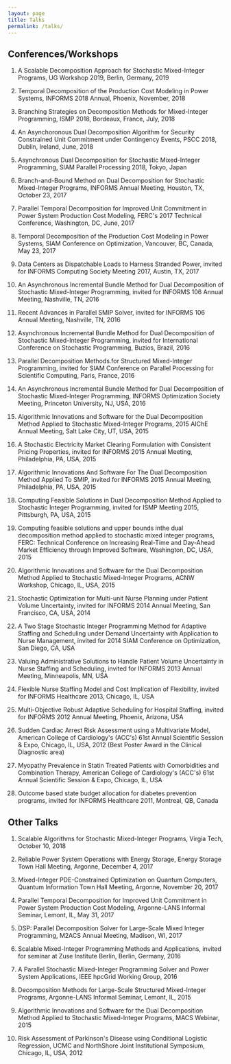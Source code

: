```yaml
---
layout: page
title: Talks
permalink: /talks/
---
```


## Conferences/Workshops

1. A Scalable Decomposition Approach for Stochastic Mixed-Integer Programs, UG Workshop 2019, Berlin, Germany, 2019

1. Temporal Decomposition of the Production Cost Modeling in Power Systems, INFORMS 2018 Annual, Phoenix, November, 2018

1. Branching Strategies on Decomposition Methods for Mixed-Integer Programming, ISMP 2018, Bordeaux, France, July, 2018

1. An Asynchoronous Dual Decomposition Algorithm for Security Constrained Unit Commitment under Contingency Events, PSCC 2018, Dublin, Ireland, June, 2018

1. Asynchronous Dual Decomposition for Stochastic Mixed-Integer Programming, SIAM Parallel Processing 2018, Tokyo, Japan

1. Branch-and-Bound Method on Dual Decomposition for Stochastic Mixed-Integer Programs, INFORMS Annual Meeting, Houston, TX, October 23, 2017

1. Parallel Temporal Decomposition for Improved Unit Commitment in Power System Production Cost Modeling, FERC's 2017 Technical Conference, Washington, DC, June, 2017

1. Temporal Decomposition of the Production Cost Modeling in Power Systems, SIAM Conference on Optimization, Vancouver, BC, Canada, May 23, 2017

1. Data Centers as Dispatchable Loads to Harness Stranded Power, invited for INFORMS Computing Society Meeting 2017, Austin, TX, 2017

1. An Asynchronous Incremental Bundle Method for Dual Decomposition of Stochastic Mixed-Integer Programming, invited for INFORMS 106 Annual Meeting, Nashville, TN, 2016

1. Recent Advances in Parallel SMIP Solver, invited for INFORMS 106 Annual Meeting, Nashville, TN, 2016

1. Asynchronous Incremental Bundle Method for Dual Decomposition of Stochastic Mixed-Integer Programming, invited for International Conference on Stochastic Programming, Buzios, Brazil, 2016

1. Parallel Decomposition Methods.for Structured Mixed-Integer Programming, invited for SIAM Conference on Parallel Processing for Scientific Computing, Paris, France, 2016

1. An Asynchronous Incremental Bundle Method for Dual Decomposition of Stochastic Mixed-Integer Programming, INFORMS Optimization Society Meeting, Princeton University, NJ, USA, 2016 

1. Algorithmic Innovations and Software for the Dual Decomposition Method Applied to Stochastic Mixed-Integer Programs, 2015 AIChE Annual Meeting, Salt Lake City, UT, USA, 2015

1. A Stochastic Electricity Market Clearing Formulation with Consistent Pricing Properties, invited for INFORMS 2015 Annual Meeting, Philadelphia, PA, USA, 2015

1. Algorithmic Innovations And Software For The Dual Decomposition Method Applied To SMIP, invited for INFORMS 2015 Annual Meeting, Philadelphia, PA, USA, 2015

1. Computing Feasible Solutions in Dual Decomposition Method Applied to Stochastic Integer Programming, invited for ISMP Meeting 2015, Pittsburgh, PA, USA, 2015

1. Computing feasible solutions and upper bounds inthe dual decomposition method applied to stochastic mixed integer programs, FERC: Technical Conference on Increasing Real-Time and Day-Ahead Market Efficiency through Improved Software, Washington, DC, USA, 2015

1. Algorithmic Innovations and Software for the Dual Decomposition Method Applied to Stochastic Mixed-Integer Programs, ACNW Workshop, Chicago, IL, USA, 2015

1. Stochastic Optimization for Multi-unit Nurse Planning under Patient Volume Uncertainty, invited for INFORMS 2014 Annual Meeting, San Francisco, CA, USA, 2014

1. A Two Stage Stochastic Integer Programming Method for Adaptive Staffing and Scheduling under Demand Uncertainty with Application to Nurse Management, invited for 2014 SIAM Conference on Optimization, San Diego, CA, USA

1. Valuing Administrative Solutions to Handle Patient Volume Uncertainty in Nurse Staffing and Scheduling, invited for INFORMS 2013 Annual Meeting, Minneapolis, MN, USA

1. Flexible Nurse Staffing Model and Cost Implication of Flexibility, invited for INFORMS Healthcare 2013, Chicago, IL, USA

1. Multi-Objective Robust Adaptive Scheduling for Hospital Staffing, invited for INFORMS 2012 Annual Meeting, Phoenix, Arizona, USA

1. Sudden Cardiac Arrest Risk Assessment using a Multivariate Model, American College of Cardiology's (ACC's) 61st Annual Scientific Session & Expo, Chicago, IL, USA, 2012 (Best Poster Award in the Clinical Diagnostic area)

1. Myopathy Prevalence in Statin Treated Patients with Comorbidities and Combination Therapy, American College of Cardiology's (ACC's) 61st Annual Scientific Session & Expo, Chicago, IL, USA

1. Outcome based state budget allocation for diabetes prevention programs, invited for INFORMS Healthcare 2011, Montreal, QB, Canada

## Other Talks

1. Scalable Algorithms for Stochastic Mixed-Integer Programs, Virgia Tech, October 10, 2018

1. Reliable Power System Operations with Energy Storage, Energy Storage Town Hall Meeting, Argonne, December 4, 2017

1. Mixed-Integer PDE-Constrained Optimization on Quantum Computers, Quantum Information Town Hall Meeting, Argonne, November 20, 2017

1. Parallel Temporal Decomposition for Improved Unit Commitment in Power System Production Cost Modeling, Argonne-LANS Informal Seminar, Lemont, IL, May 31, 2017

1. DSP: Parallel Decomposition Solver for Large-Scale Mixed Integer Programming, M2ACS Annual Meeting, Madison, WI, 2017

1. Scalable Mixed-Integer Programming Methods and Applications, invited for seminar at Zuse Institute Berlin, Berlin, Germany, 2016

1. A Parallel Stochastic Mixed-Integer Programming Solver and Power System Applications, IEEE hpcGrid Working Group, 2016

1. Decomposition Methods for Large-Scale Structured Mixed-Integer Programs, Argonne-LANS Informal Seminar, Lemont, IL, 2015

1. Algorithmic Innovations and Software for the Dual Decomposition Method Applied to Stochastic Mixed-Integer Programs, MACS Webinar, 2015

1. Risk Assessment of Parkinson's Disease using Conditional Logistic Regression, UCMC and NorthShore Joint Institutional Symposium, Chicago, IL, USA, 2012
